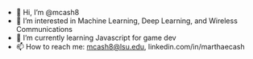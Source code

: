 - 👋 Hi, I’m @mcash8
- 👀 I’m interested in Machine Learning, Deep Learning, and Wireless Communications
- 🌱 I’m currently learning Javascript for game dev
- 📫 How to reach me: mcash8@lsu.edu, linkedin.com/in/marthaecash

<!---
mcash8/mcash8 is a ✨ special ✨ repository because its `README.md` (this file) appears on your GitHub profile.
You can click the Preview link to take a look at your changes.
--->

